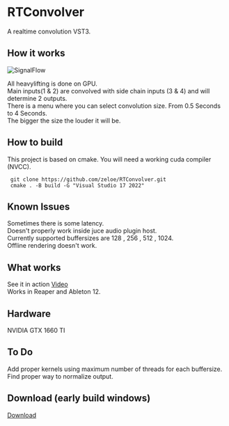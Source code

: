 # RTConvolver
A realtime convolution VST3.
## How it works

![SignalFlow](https://github.com/user-attachments/assets/4eb5a563-39f0-47b4-afc2-9028b1854ef8)

All heavylifting is done on GPU. \
Main inputs(1 & 2) are convolved with side chain inputs (3 & 4)  and will determine 2 outputs. \
There is a menu where you can select convolution size. From 0.5 Seconds to 4 Seconds. \
The bigger the size the louder it will be. 
## How to build
This project is based on cmake.
You will need a working cuda compiler (NVCC).
 ```shell
  git clone https://github.com/zeloe/RTConvolver.git
  cmake . -B build -G "Visual Studio 17 2022"
```

## Known Issues
Sometimes there is some latency. \
Doesn't properly work inside juce audio plugin host. \
Currently supported buffersizes are 128 , 256 , 512 , 1024. \
Offline rendering doesn't work.
## What works
See it in action [Video](https://youtu.be/HU-1DHLxr8M) \
Works in Reaper and Ableton 12.
## Hardware
NVIDIA GTX 1660 TI

## To Do
Add proper kernels using maximum number of threads for each buffersize. \
Find proper way to normalize output.

## Download (early build windows)
[Download](https://github.com/zeloe/RTConvolver/releases/tag/v.0.0.3)

